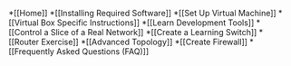 *[[Home]]
*[[Installing Required Software]]
*[[Set Up Virtual Machine]]
*[[Virtual Box Specific Instructions]]
*[[Learn Development Tools]]
*[[Control a Slice of a Real Network]]
*[[Create a Learning Switch]]
*[[Router Exercise]]
*[[Advanced Topology]]
*[[Create Firewall]]
*[[Frequently Asked Questions (FAQ)]]